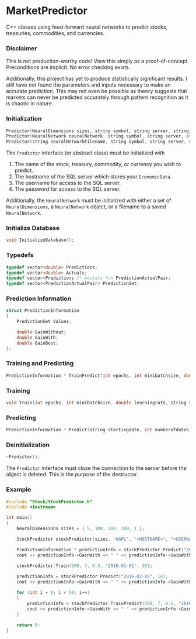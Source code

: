 # MarketPredictor
C++ classes using feed-forward neural networks to predict stocks, treasuries, commodities, and currencies.

### Disclaimer
This is not production-worthy code! View this simply as a proof-of-concept. Preconditions are implicit. No error checking exists.

Additionally, this project has yet to produce statistically significant results. I still have not found the parameters and inputs necessary to make an accurate prediction. This may not even be possible as theory suggests that markets can never be predicted accurately through pattern recognition as it is chaotic in nature.

### Initialization
```C++
Predictor(NeuralDimensions sizes, string symbol, string server, string user, string password, bool initializeDatabase = false);
Predictor(NeuralNetwork neuralNetwork, string symbol, string server, string user, string password, bool initializeDatabase = false);
Predictor(string neuralNetworkFilename, string symbol, string server, string user, string password, bool initializeDatabase = false);
```
The `Predictor` interface (or abstract class) must be initialized with 

 1. The name of the stock, treasury, commodity, or currency you wish to predict.
 2. The hostname of the SQL server which stores your `EconomicData`.
 3. The username for access to the SQL server.
 4. The password for access to the SQL server.

Additionally, the `NeuralNetwork` must be initialized with either a set of `NeuralDimensions`, a `NeuralNetwork` object, or a filename to a saved `NeuralNetwork`.

### Initialize Database
```C++
void InitializeDatabase();
```

### Typedefs
```C++
typedef vector<double> Predictions;
typedef vector<double> Actuals;
typedef vector<Predictions /* Acutals */> PredictionActualPair;
typedef vector<PredictionActualPair> PredictionSet;
```

### Prediction Information
```C++
struct PredictionInformation
{
	PredictionSet Values;

	double GainWithout;
	double GainWith;
	double GainBest;
};
```

### Training and Predicting
```C++
PredictionInformation * TrainPredict(int epochs, int minibatchsize, double learningrate, string startingdate, int numberofdates, int numberofiterations);
```

### Training
```C++
void Train(int epochs, int minibatchsize, double learningrate, string startingdate, int numberofdates);
```

### Predicting
```C++
PredictionInformation * Predict(string startingdate, int numberofdates);
```

### Deinitialization
```C++
~Predictor();
```
The `Predictor` interface must close the connection to the server before the object is deleted. This is the purpose of the destructor.

### Example
```C++
#include "Stock/StockPredictor.h"
#include <iostream>

int main()
{
	NeuralDimensions sizes = { 5, 100, 100, 100, 1 };

	StockPredictor stockPredictor(sizes, "AAPL", "<HOSTNAME>", "<USERNAME>", "<PASSWORD>");

	PredictionInformation * predictionInfo = stockPredictor.Predict("2016-02-05", 14);
	cout << predictionInfo->GainWith << " " << predictionInfo->GainWithout << " " << predictionInfo->GainBest << endl;

	stockPredictor.Train(500, 7, 0.5, "2016-01-01", 35);
	
	predictionInfo = stockPredictor.Predict("2016-02-05", 14);
	cout << predictionInfo->GainWith << " " << predictionInfo->GainWithout << " " << predictionInfo->GainBest << endl;

	for (int i = 0; i < 50; i++)
	{
		predictionInfo = stockPredictor.TrainPredict(500, 7, 0.5, "2016-01-29", 7, 2);
		cout << predictionInfo->GainWith << " " << predictionInfo->GainWithout << " " << predictionInfo->GainBest << endl;
	}
	
	return 0;
}
```
